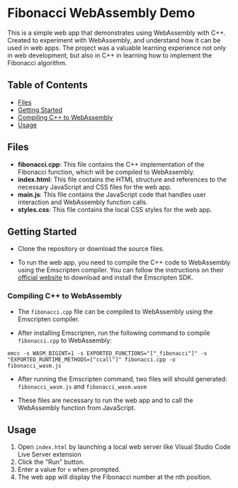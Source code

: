 # Fibonacci WebAssembly Demo

This is a simple web app that demonstrates using WebAssembly with C++. Created to experiment with WebAssembly, and understand how it can be used in web apps. The project was a valuable learning experience not only in web development, but also in C++ in learning how to implement the Fibonacci algorithm.

## Table of Contents

- [Files](#files)
- [Getting Started](#getting-started)
- [Compiling C++ to WebAssembly](#compiling-c-to-webassembly)
- [Usage](#usage)

## Files

- **fibonacci.cpp**: This file contains the C++ implementation of the Fibonacci function, which will be compiled to WebAssembly.
- **index.html**: This file contains the HTML structure and references to the necessary JavaScript and CSS files for the web app.
- **main.js**: This file contains the JavaScript code that handles user interaction and WebAssembly function calls.
- **styles.css**: This file contains the local CSS styles for the web app.

## Getting Started

- Clone the repository or download the source files.

- To run the web app, you need to compile the C++ code to WebAssembly using the Emscripten compiler. You can follow the instructions on their [official website](https://emscripten.org/docs/getting_started/downloads.html) to download and install the Emscripten SDK.

### Compiling C++ to WebAssembly

- The `fibonacci.cpp` file can be compiled to WebAssembly using the Emscripten compiler.

- After installing Emscripten, run the following command to compile `fibonacci.cpp` to WebAssembly:

`emcc -s WASM_BIGINT=1 -s EXPORTED_FUNCTIONS="["_fibonacci"]" -s "EXPORTED_RUNTIME_METHODS=["ccall"]" fibonacci.cpp -o fibonacci_wasm.js`

- After running the Emscripten command, two files will should generated: `fibonacci_wasm.js` and `fibonacci_wasm.wasm`

- These files are necessary to run the web app and to call the WebAssembly function from JavaScript.

## Usage

1. Open `index.html` by launching a local web server like Visual Studio Code Live Server extension
2. Click the "Run" button.
3. Enter a value for `n` when prompted.
4. The web app will display the Fibonacci number at the nth position.
